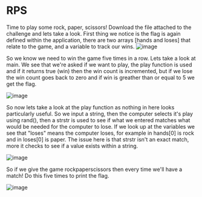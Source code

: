 # RPS

Time to play some rock, paper, scissors! Download the file attached to the challenge and lets take a look. First thing we notice is the flag is again defined within the application, there are two arrays [hands and loses] that relate to the game, and a variable to track our wins.
![image](https://user-images.githubusercontent.com/6153549/161652481-900fee1c-b261-45b6-9858-206da7c7afc9.png)

So we know we need to win the game five times in a row. Lets take a look at main. We see that we're asked if we want to play, the play function is used and if it returns true (win) then the win count is incremented, but if we lose the win count goes back to zero and if win is greather than or equal to 5 we get the flag.

![image](https://user-images.githubusercontent.com/6153549/161658364-c6411d76-9d6f-4c61-ad7e-c32dce33852c.png)

So now lets take a look at the play function as nothing in here looks particularly useful. So we input a string, then the computer selects it's play using rand(), then a strstr is used to see if what we entered matches what would be needed for the computer to lose. If we look up at the variables we see that "loses" means the computer loses, for example in hands[0] is rock and in loses[0] is paper. The issue here is that strstr isn't an exact match, more it checks to see if a value exists within a string. 

![image](https://user-images.githubusercontent.com/6153549/161658996-8ce909bc-a4f4-4c2f-ac4f-44b92245c688.png)

So if we give the game rockpaperscissors then every time we'll have a match! Do this five times to print the flag.

![image](https://user-images.githubusercontent.com/6153549/161658900-42cc2d0b-395e-499a-89a8-9423e988ba1a.png)
